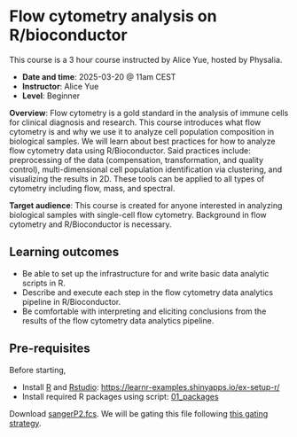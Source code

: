 # Flow cytometry analysis on R/bioconductor

This course is a 3 hour course instructed by Alice Yue, hosted by Physalia.

- **Date and time**: 2025-03-20 @ 11am CEST
- **Instructor**: Alice Yue
- **Level**: Beginner

**Overview**: Flow cytometry is a gold standard in the analysis of immune cells for clinical diagnosis and research. This course introduces what flow cytometry is and why we use it to analyze cell population composition in biological samples. We will learn about best practices for how to analyze flow cytometry data using R/Bioconductor. Said practices include: preprocessing of the data (compensation, transformation, and quality control), multi-dimensional cell population identification via clustering, and visualizing the results in 2D. These tools can be applied to all types of cytometry including flow, mass, and spectral.

**Target audience**: This course is created for anyone interested in analyzing biological samples with single-cell flow cytometry. Background in flow cytometry and R/Bioconductor is necessary.

## Learning outcomes

- Be able to set up the infrastructure for and write basic data analytic scripts in R.
- Describe and execute each step in the flow cytometry data analytics pipeline in R/Bioconductor.
- Be comfortable with interpreting and eliciting conclusions from the results of the flow cytometry data analytics pipeline.

## Pre-requisites

Before starting,

- Install [R](https://www.r-project.org/) and [Rstudio](https://www.rstudio.com/categories/rstudio-ide/): https://learnr-examples.shinyapps.io/ex-setup-r/
- Install required R packages using script: [01_packages](01_packages.R)

Download [sangerP2.fcs](https://drive.google.com/file/d/1PpSM93GTj9zejVDZzD89_k3sx7Lc-TQl/view?usp=sharing). We will be gating this file following [this gating strategy](https://docs.google.com/presentation/d/1dUamRDWtN6cuZXaUN1I1baDUopPhhufKTGXZAXOSP3o/edit?usp=sharing).